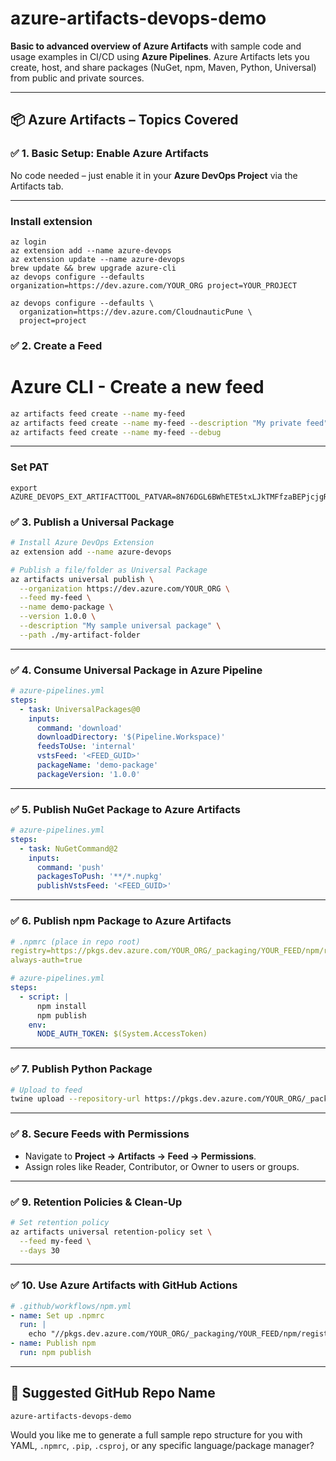 # azure-artifacts-devops-demo

**Basic to advanced overview of Azure Artifacts** with sample code and usage examples in CI/CD using **Azure Pipelines**. Azure Artifacts lets you create, host, and share packages (NuGet, npm, Maven, Python, Universal) from public and private sources.

---

## 📦 **Azure Artifacts – Topics Covered**

### ✅ **1. Basic Setup: Enable Azure Artifacts**
No code needed – just enable it in your **Azure DevOps Project** via the Artifacts tab.

---

### Install extension
```
az login
az extension add --name azure-devops
az extension update --name azure-devops
brew update && brew upgrade azure-cli
az devops configure --defaults organization=https://dev.azure.com/YOUR_ORG project=YOUR_PROJECT
```
```
az devops configure --defaults \
  organization=https://dev.azure.com/CloudnauticPune \
  project=project
```

### ✅ **2. Create a Feed**
# Azure CLI - Create a new feed
```bash
az artifacts feed create --name my-feed
az artifacts feed create --name my-feed --description "My private feed"
az artifacts feed create --name my-feed --debug
```

---
### Set PAT
```
export AZURE_DEVOPS_EXT_ARTIFACTTOOL_PATVAR=8N76DGL6BWhETE5txLJkTMFfzaBEPjcjgR0ASLmJur0kS7PVj3d4JQQJ99BDACAAAAAAAAAAAAASAZDO3FzF
```


### ✅ **3. Publish a Universal Package**
```bash
# Install Azure DevOps Extension
az extension add --name azure-devops

# Publish a file/folder as Universal Package
az artifacts universal publish \
  --organization https://dev.azure.com/YOUR_ORG \
  --feed my-feed \
  --name demo-package \
  --version 1.0.0 \
  --description "My sample universal package" \
  --path ./my-artifact-folder
```

---

### ✅ **4. Consume Universal Package in Azure Pipeline**
```yaml
# azure-pipelines.yml
steps:
  - task: UniversalPackages@0
    inputs:
      command: 'download'
      downloadDirectory: '$(Pipeline.Workspace)'
      feedsToUse: 'internal'
      vstsFeed: '<FEED_GUID>'
      packageName: 'demo-package'
      packageVersion: '1.0.0'
```

---

### ✅ **5. Publish NuGet Package to Azure Artifacts**
```yaml
# azure-pipelines.yml
steps:
  - task: NuGetCommand@2
    inputs:
      command: 'push'
      packagesToPush: '**/*.nupkg'
      publishVstsFeed: '<FEED_GUID>'
```

---

### ✅ **6. Publish npm Package to Azure Artifacts**
```yaml
# .npmrc (place in repo root)
registry=https://pkgs.dev.azure.com/YOUR_ORG/_packaging/YOUR_FEED/npm/registry/
always-auth=true

# azure-pipelines.yml
steps:
  - script: |
      npm install
      npm publish
    env:
      NODE_AUTH_TOKEN: $(System.AccessToken)
```

---

### ✅ **7. Publish Python Package**
```bash
# Upload to feed
twine upload --repository-url https://pkgs.dev.azure.com/YOUR_ORG/_packaging/YOUR_FEED/pypi/upload dist/*
```

---

### ✅ **8. Secure Feeds with Permissions**
- Navigate to **Project → Artifacts → Feed → Permissions**.
- Assign roles like Reader, Contributor, or Owner to users or groups.

---

### ✅ **9. Retention Policies & Clean-Up**
```bash
# Set retention policy
az artifacts universal retention-policy set \
  --feed my-feed \
  --days 30
```

---

### ✅ **10. Use Azure Artifacts with GitHub Actions**
```yaml
# .github/workflows/npm.yml
- name: Set up .npmrc
  run: |
    echo "//pkgs.dev.azure.com/YOUR_ORG/_packaging/YOUR_FEED/npm/registry/:_authToken=${{ secrets.AZURE_TOKEN }}" > ~/.npmrc
- name: Publish npm
  run: npm publish
```

---

## 📁 Suggested GitHub Repo Name
`azure-artifacts-devops-demo`

Would you like me to generate a full sample repo structure for you with YAML, `.npmrc`, `.pip`, `.csproj`, or any specific language/package manager?
